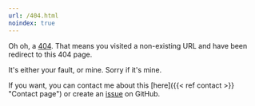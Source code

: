 ```yaml
---
url: /404.html
noindex: true
---
```


Oh oh, a [404](https://en.wikipedia.org/wiki/HTTP_404). That means you visited
a non-existing URL and have been redirect to this 404 page.

It's either your fault, or mine. Sorry if it's mine.

If you want, you can contact me about this
[here]({{< ref contact >}} "Contact page") or create an
[issue](https://github.com/yochem/yochem.github.io/issues/new "Github Issues")
on GitHub.
